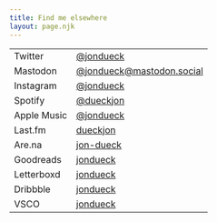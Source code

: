 ```yaml
---
title: Find me elsewhere
layout: page.njk
---
```


| | |
| --- | --- |
| Twitter |  [@jondueck](https://twitter.com/jondueck) |
| Mastodon | [@jondueck@mastodon.social](https://mastodon.social/@jondueck) |
| Instagram | [@jondueck](https://instagram.com/jondueck) |
| Spotify | [@dueckjon](https://open.spotify.com/user/dueckjon?si=1182c3f53bef472e) |
| Apple Music| [@jondueck](https://music.apple.com/profile/jondueck) |
| Last.fm | [dueckjon](https://last.fm/user/dueckjon) |
| Are.na | [jon-dueck](https://www.are.na/jon-dueck) |
| Goodreads | [jondueck](https://www.goodreads.com/jondueck) |
| Letterboxd | [jondueck](https://letterboxd.com/jondueck) |
| Dribbble | [jondueck](https://dribbble.com/jondueck) |
| VSCO | [jondueck](https://vsco.co/jondueck) |

